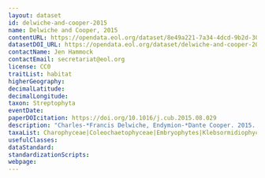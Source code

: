 ```yaml
---
layout: dataset
id: delwiche-and-cooper-2015
name: Delwiche and Cooper, 2015
contentURL: https://opendata.eol.org/dataset/8e49a221-7a34-4dcd-9b2d-30ebb8864bc3/resource/be9bf721-62fc-47c9-9951-dc5ccfc80d3f/download/archive.zip
datasetDOI_URL: https://opendata.eol.org/dataset/delwiche-and-cooper-2015
contactName: Jen Hammock
contactEmail: secretariat@eol.org
license: CC0
traitList: habitat
higherGeography:
decimalLatitude:
decimalLongitude:
taxon: Streptophyta
eventDate:
paperDOIcitation: https://doi.org/10.1016/j.cub.2015.08.029
description: "Charles-*Francis Delwiche, Endymion-*Dante Cooper. 2015. The Evolutionary Origin of a Terrestrial Flora. Current Biology, 25(19):R899-R910. ISSN 0960-9822. https://doi.org/10.1016/j.cub.2015.08.029"
taxaList: Charophyceae|Coleochaetophyceae|Embryophytes|Klebsormidiophyceae|Mesostigmatophyceae|Zygnemophyceae
usefulClasses:
dataStandard:
standardizationScripts:
webpage:
---
```


